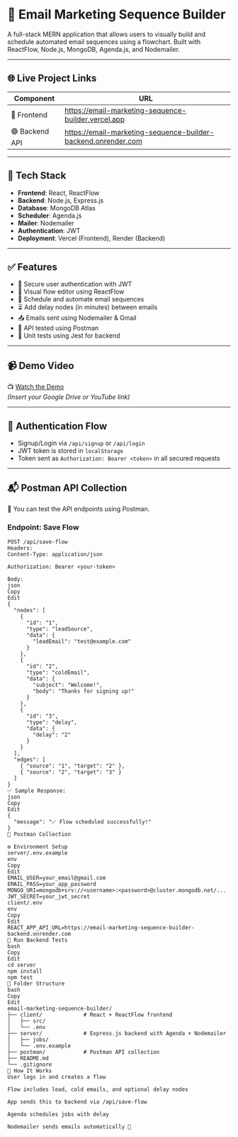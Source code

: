 # 📧 Email Marketing Sequence Builder

A full-stack MERN application that allows users to visually build and schedule automated email sequences using a flowchart. Built with ReactFlow, Node.js, MongoDB, Agenda.js, and Nodemailer.

---

## 🌐 Live Project Links

| Component     | URL                                                               |
|---------------|--------------------------------------------------------------------|
| 🔵 Frontend    | https://email-marketing-sequence-builder.vercel.app              |
| 🟢 Backend API | https://email-marketing-sequence-builder-backend.onrender.com     |

---

## 🚀 Tech Stack

- **Frontend**: React, ReactFlow
- **Backend**: Node.js, Express.js
- **Database**: MongoDB Atlas
- **Scheduler**: Agenda.js
- **Mailer**: Nodemailer
- **Authentication**: JWT
- **Deployment**: Vercel (Frontend), Render (Backend)

---

## ✅ Features

- 🔐 Secure user authentication with JWT
- 🧩 Visual flow editor using ReactFlow
- 📨 Schedule and automate email sequences
- ⏳ Add delay nodes (in minutes) between emails
- 📤 Emails sent using Nodemailer & Gmail
- 🧪 API tested using Postman
- 🧪 Unit tests using Jest for backend

---

## 📹 Demo Video

📺 [Watch the Demo](#)  
*(Insert your Google Drive or YouTube link)*

---

## 🔐 Authentication Flow

- Signup/Login via `/api/signup` or `/api/login`
- JWT token is stored in `localStorage`
- Token sent as `Authorization: Bearer <token>` in all secured requests

---

## 📬 Postman API Collection

🧪 You can test the API endpoints using Postman.

### Endpoint: Save Flow

```http
POST /api/save-flow
Headers:
Content-Type: application/json

Authorization: Bearer <your-token>

Body:
json
Copy
Edit
{
  "nodes": [
    {
      "id": "1",
      "type": "leadSource",
      "data": {
        "leadEmail": "test@example.com"
      }
    },
    {
      "id": "2",
      "type": "coldEmail",
      "data": {
        "subject": "Welcome!",
        "body": "Thanks for signing up!"
      }
    },
    {
      "id": "3",
      "type": "delay",
      "data": {
        "delay": "2"
      }
    }
  ],
  "edges": [
    { "source": "1", "target": "2" },
    { "source": "2", "target": "3" }
  ]
}
✅ Sample Response:
json
Copy
Edit
{
  "message": "✅ Flow scheduled successfully!"
}
📁 Postman Collection

⚙️ Environment Setup
server/.env.example
env
Copy
Edit
EMAIL_USER=your_email@gmail.com
EMAIL_PASS=your_app_password
MONGO_URI=mongodb+srv://<username>:<password>@cluster.mongodb.net/...
JWT_SECRET=your_jwt_secret
client/.env
env
Copy
Edit
REACT_APP_API_URL=https://email-marketing-sequence-builder-backend.onrender.com
🧪 Run Backend Tests
bash
Copy
Edit
cd server
npm install
npm test
📁 Folder Structure
bash
Copy
Edit
email-marketing-sequence-builder/
├── client/             # React + ReactFlow frontend
│   ├── src/
│   └── .env
├── server/             # Express.js backend with Agenda + Nodemailer
│   ├── jobs/
│   └── .env.example
├── postman/            # Postman API collection
├── README.md
└── .gitignore
🧠 How It Works
User logs in and creates a flow

Flow includes lead, cold emails, and optional delay nodes

App sends this to backend via /api/save-flow

Agenda schedules jobs with delay

Nodemailer sends emails automatically 🎯

